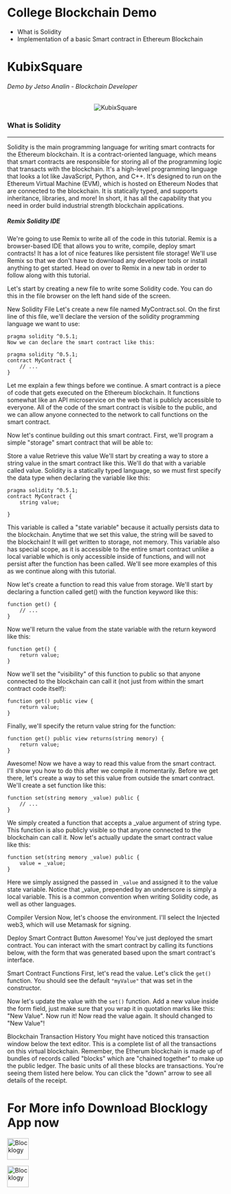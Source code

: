 # College Blockchain Demo


- What is Solidity
- Implementation of a basic Smart contract in Ethereum Blockchain


# KubixSquare
###### Demo by Jetso Analin - Blockchain Developer

<center> <img src="https://media-exp1.licdn.com/dms/image/C510BAQE3ooJAAW6kVw/company-logo_200_200/0?e=2159024400&v=beta&t=Zuit2Kk4__915euiNhNSeCh-F_nZMrNaHmnb6vev1Gk" alt="KubixSquare"> </center>




### What is Solidity
                
---

Solidity is the main programming language for writing smart contracts for the Ethereum blockchain. It is a contract-oriented language, which means that smart contracts are responsible for storing all of the programming logic that transacts with the blockchain. It's a high-level programming language that looks a lot like JavaScript, Python, and C++. It's designed to run on the Ethereum Virtual Machine (EVM), which is hosted on Ethereum Nodes that are connected to the blockchain. It is statically typed, and supports inheritance, libraries, and more! In short, it has all the capability that you need in order build industrial strength blockchain applications.

##### Remix Solidity IDE
We're going to use Remix to write all of the code in this tutorial. Remix is a browser-based IDE that allows you to write, compile, deploy smart contracts! It has a lot of nice features like persistent file storage! We'll use Remix so that we don't have to download any developer tools or install anything to get started. Head on over to Remix in a new tab in order to follow along with this tutorial.

Let's start by creating a new file to write some Solidity code. You can do this in the file browser on the left hand side of the screen.

New Solidity File
Let's create a new file named MyContract.sol. On the first line of this file, we'll declare the version of the solidity programming language we want to use:

```
pragma solidity ^0.5.1;
Now we can declare the smart contract like this:

pragma solidity ^0.5.1;
contract MyContract {
    // ...
}
```
Let me explain a few things before we continue. A smart contract is a piece of code that gets executed on the Ethereum blockchain. It functions somewhat like an API microservice on the web that is publicly accessible to everyone. All of the code of the smart contract is visible to the public, and we can allow anyone connected to the network to call functions on the smart contract.

Now let's continue building out this smart contract. First, we'll program a simple "storage" smart contract that will be able to:

Store a value
Retrieve this value
We'll start by creating a way to store a string value in the smart contract like this. We'll do that with a variable called value. Solidity is a statically typed language, so we must first specify the data type when declaring the variable like this:

```
pragma solidity ^0.5.1;
contract MyContract {
    string value;

}
```
This variable is called a "state variable" because it actually persists data to the blockchain. Anytime that we set this value, the string will be saved to the blockchain! It will get written to storage, not memory. This variable also has special scope, as it is accessible to the entire smart contract unlike a local variable which is only accessible inside of functions, and will not persist after the function has been called. We'll see more examples of this as we continue along with this tutorial.

Now let's create a function to read this value from storage. We'll start by declaring a function called get() with the function keyword like this:

```
function get() {
    // ...
}
```
Now we'll return the value from the state variable with the return keyword like this:

```
function get() {
    return value;
}
```
Now we'll set the "visibility" of this function to public so that anyone connected to the blockchain can call it (not just from within the smart contract code itself):

```
function get() public view {
    return value;
}
```
Finally, we'll specify the return value string for the function:
```
function get() public view returns(string memory) {
    return value;
}
```
Awesome! Now we have a way to read this value from the smart contract. I'll show you how to do this after we compile it momentarily. Before we get there, let's create a way to set this value from outside the smart contract. We'll create a set function like this:
```
function set(string memory _value) public {
    // ...
}
```
We simply created a function that accepts a _value argument of string type. This function is also publicly visible so that anyone connected to the blockchain can call it. Now let's actually update the smart contract value like this:
```
function set(string memory _value) public {
    value = _value;
}
```
Here we simply assigned the passed in ```_value``` and assigned it to the value state variable. Notice that _value, prepended by an underscore is simply a local variable. This is a common convention when writing Solidity code, as well as other languages.


Compiler Version
Now, let's choose the environment. I'll select the Injected web3, which will use Metamask for signing.

Deploy Smart Contract Button
Awesome! You've just deployed the smart contract. You can interact with the smart contract by calling its functions below, with the form that was generated based upon the smart contract's interface.

Smart Contract Functions
First, let's read the value. Let's click the ```get()``` function. You should see the default ```"myValue"``` that was set in the constructor.

Now let's update the value with the ```set()``` function. Add a new value inside the form field, just make sure that you wrap it in quotation marks like this: "New Value". Now run it! Now read the value again. It should changed to "New Value"!

Blockchain Transaction History
You might have noticed this transaction window below the text editor. This is a complete list of all the transactions on this virtual blockchain. Remember, the Etherum blockchain is made up of bundles of records called "blocks" which are "chained together" to make up the public ledger. The basic units of all these blocks are transactions. You're seeing them listed here below. You can click the "down" arrow to see all details of the receipt.


# For More info Download Blocklogy App now

<a href= "https://play.google.com/store/apps/details?id=com.kmpards.blocklogy&hl=en_IN"><img width=50px height=50px src="https://mondrian.mashable.com/uploads%252Fcard%252Fimage%252F475500%252Ff018ae30-f60a-43b7-a3fd-d9acec74849e.png%252Ffull-fit-in__950x534.png?signature=T8lnjwshIlXsatf7BSwU-PhthKQ=&source=https%3A%2F%2Fblueprint-api-production.s3.amazonaws.com" alt="Blocklogy"> </a>

<a href= "https://play.google.com/store/apps/details?id=com.kmpards.blocklogy&hl=en_IN"><img width=50px height=50px src="https://cdn.iconscout.com/icon/free/png-512/app-store-461590.png" alt="Blocklogy"> </a>
